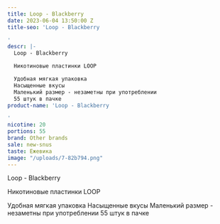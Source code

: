 ```yaml
---
title: Loop - Blackberry
date: 2023-06-04 13:50:00 Z
title-seo: 'Loop - Blackberry

'
descr: |-
  Loop - Blackberry

  Никотиновые пластинки LOOP

  Удобная мягкая упаковка
  Насыщенные вкусы
  Маленький размер - незаметны при употреблении
  55 штук в пачке
product-name: 'Loop - Blackberry

'
nicotine: 20
portions: 55
brand: Other brands
sale: new-snus
taste: Ежевика
image: "/uploads/7-82b794.png"
---
```


Loop - Blackberry

Никотиновые пластинки LOOP

Удобная мягкая упаковка
Насыщенные вкусы
Маленький размер - незаметны при употреблении
55 штук в пачке